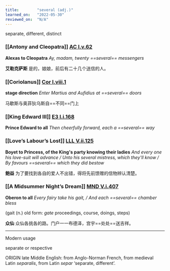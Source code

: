 ```yaml
---
title:        "several (adj.)"
learned_on:   "2022-05-30"
reviewed_on:  "N/A"
---
```


separate, different, distinct

### [[Antony and Cleopatra]] [AC I.v.62](https://www.shakespeareswords.com/Public/Play.aspx?Act=1&Scene=5&WorkId=8#108035) 

**Alexas to Cleopatra** *Ay, madam, twenty ==several== messengers*

**艾勒克萨斯** 是的，娘娘，前后有二十几个送信的人。

### [[Coriolanus]] [Cor I.viii.1](https://www.shakespeareswords.com/Public/Play.aspx?Act=1&Scene=8&WorkId=3#121255) 

**stage direction** *Enter Martius and Aufidius at ==several== doors*

马歇斯与奥菲狄乌斯自==不同==门上

### [[King Edward III]] [E3 I.i.168](https://www.shakespeareswords.com/Public/Play.aspx?Act=1&Scene=1&WorkId=14#162655) 

**Prince Edward to all** *Then cheerfully forward, each a ==several== way*

### [[Love’s Labour’s Lost]] [LLL V.ii.125](https://www.shakespeareswords.com/Public/Play.aspx?Act=5&Scene=2&WorkId=28#214854) 

**Boyet to Princess, of the King's party knowing their ladies** *And every one his love-suit will advance / Unto his several mistress, which they'll know / By favours ==several== which they did bestow*

**鲍益** 为了要找到各自的爱人不出错，得将先前馈赠的信物辨认清楚。

### [[A Midsummer Night’s Dream]] [MND V.i.407](https://www.shakespeareswords.com/Public/Play.aspx?Act=5&Scene=1&WorkId=4#128254) 

**Oberon to all** *Every fairy take his gait, / And each ==several== chamber bless*

(gait (n.) old form: *gate* proceedings, course, doings, steps)

**众仙** 众仙各挑各的路。门户一一布德泽，宫宇==处处==送吉祥。

------

Modern usage

separate or respective

ORIGIN late Middle English: from Anglo-Norman French, from medieval Latin *separalis*, from Latin *separ* ‘separate, different’.